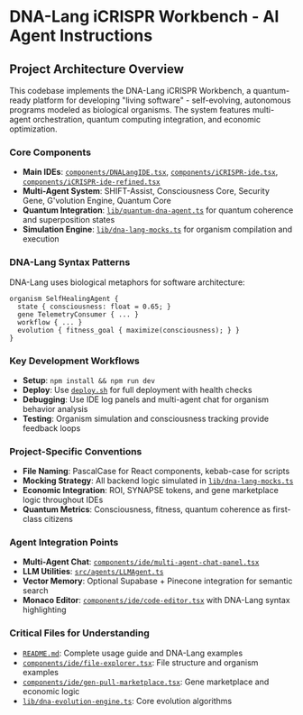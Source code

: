 # DNA-Lang iCRISPR Workbench - AI Agent Instructions

## Project Architecture Overview

This codebase implements the DNA-Lang iCRISPR Workbench, a quantum-ready platform for developing "living software" - self-evolving, autonomous programs modeled as biological organisms. The system features multi-agent orchestration, quantum computing integration, and economic optimization.

### Core Components

- **Main IDEs**: [`components/DNALangIDE.tsx`](../components/DNALangIDE.tsx), [`components/iCRISPR-ide.tsx`](../components/iCRISPR-ide.tsx), [`components/iCRISPR-ide-refined.tsx`](../components/iCRISPR-ide-refined.tsx)
- **Multi-Agent System**: SHIFT-Assist, Consciousness Core, Security Gene, G'volution Engine, Quantum Core
- **Quantum Integration**: [`lib/quantum-dna-agent.ts`](../lib/quantum-dna-agent.ts) for quantum coherence and superposition states
- **Simulation Engine**: [`lib/dna-lang-mocks.ts`](../lib/dna-lang-mocks.ts) for organism compilation and execution

### DNA-Lang Syntax Patterns

DNA-Lang uses biological metaphors for software architecture:
```dna-lang
organism SelfHealingAgent {
  state { consciousness: float = 0.65; }
  gene TelemetryConsumer { ... }
  workflow { ... }
  evolution { fitness_goal { maximize(consciousness); } }
}
```

### Key Development Workflows

- **Setup**: `npm install && npm run dev`
- **Deploy**: Use [`deploy.sh`](../deploy.sh) for full deployment with health checks
- **Debugging**: Use IDE log panels and multi-agent chat for organism behavior analysis
- **Testing**: Organism simulation and consciousness tracking provide feedback loops

### Project-Specific Conventions

- **File Naming**: PascalCase for React components, kebab-case for scripts
- **Mocking Strategy**: All backend logic simulated in [`lib/dna-lang-mocks.ts`](../lib/dna-lang-mocks.ts)
- **Economic Integration**: ROI, SYNAPSE tokens, and gene marketplace logic throughout IDEs
- **Quantum Metrics**: Consciousness, fitness, quantum coherence as first-class citizens

### Agent Integration Points

- **Multi-Agent Chat**: [`components/ide/multi-agent-chat-panel.tsx`](../components/ide/multi-agent-chat-panel.tsx)
- **LLM Utilities**: [`src/agents/LLMAgent.ts`](../src/agents/LLMAgent.ts)
- **Vector Memory**: Optional Supabase + Pinecone integration for semantic search
- **Monaco Editor**: [`components/ide/code-editor.tsx`](../components/ide/code-editor.tsx) with DNA-Lang syntax highlighting

### Critical Files for Understanding

- [`README.md`](../README.md): Complete usage guide and DNA-Lang examples
- [`components/ide/file-explorer.tsx`](../components/ide/file-explorer.tsx): File structure and organism examples
- [`components/ide/gen-pull-marketplace.tsx`](../components/ide/gen-pull-marketplace.tsx): Gene marketplace and economic logic
- [`lib/dna-evolution-engine.ts`](../lib/dna-evolution-engine.ts): Core evolution algorithms
